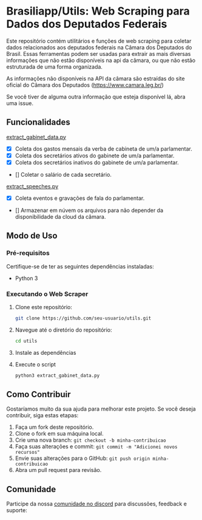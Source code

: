 # Brasiliapp/Utils: Web Scraping para Dados dos Deputados Federais

Este repositório contém utilitários e funções de web scraping para coletar dados relacionados aos deputados federais na Câmara dos Deputados do Brasil. Essas ferramentas podem ser usadas para extrair as mais diversas informações que não estão disponíveis na api da câmara, ou que não estão estruturada de uma forma organizada.

As informações não disponíveis na API da câmara são estraídas do site oficial do Câmara dos Deputados (https://www.camara.leg.br/)

Se você tiver de alguma outra informação que esteja disponível lá, abra uma issue.

## Funcionalidades

[extract_gabinet_data.py](./extract_gabinet_data.py)
- [x] Coleta dos gastos mensais da verba de cabineta de um/a parlamentar.
- [x] Coleta dos secretários ativos do gabinete de um/a parlamentar.
- [x] Coleta dos secretários inativos do gabinete de um/a parlamentar.
- [] Coletar o salário de cada secretário.

[extract_speeches.py](./extract_speeches.py)
- [x] Coleta eventos e gravações de fala do parlamentar.
- [] Armazenar em núvem os arquivos para não depender da disponibilidade da cloud da câmara.

## Modo de Uso

### Pré-requisitos

Certifique-se de ter as seguintes dependências instaladas:

- Python 3

### Executando o Web Scraper

1. Clone este repositório:

   ```bash
   git clone https://github.com/seu-usuario/utils.git

2. Navegue até o diretório do repositório:
   ```bash
   cd utils

3. Instale as dependências

4. Execute o script
   ```bash
   python3 extract_gabinet_data.py

## Como Contribuir

Gostaríamos muito da sua ajuda para melhorar este projeto. Se você deseja contribuir, siga estas etapas:

1. Faça um fork deste repositório.
2. Clone o fork em sua máquina local.
3. Crie uma nova branch: `git checkout -b minha-contribuicao`
4. Faça suas alterações e commit: `git commit -m "Adicionei novos recursos"`
5. Envie suas alterações para o GitHub: `git push origin minha-contribuicao`
6. Abra um pull request para revisão.

## Comunidade

Participe da nossa [comunidade no discord](https://discord.gg/Udb7ZTac9F) para discussões, feedback e suporte:





